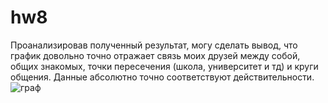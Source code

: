 # hw8
Проанализировав полученный результат, могу сделать вывод, что график довольно точно отражает связь моих друзей между собой, общих знакомых, точки пересечения (школа, университет и тд) и круги общения. Данные абсолютно точно соответствуют действительности.
![граф](https://drive.google.com/file/d/1qdfff5Rlu-YctAfVTTT3NRT4Gy379DtY/view?usp=sharing "uhfa")
